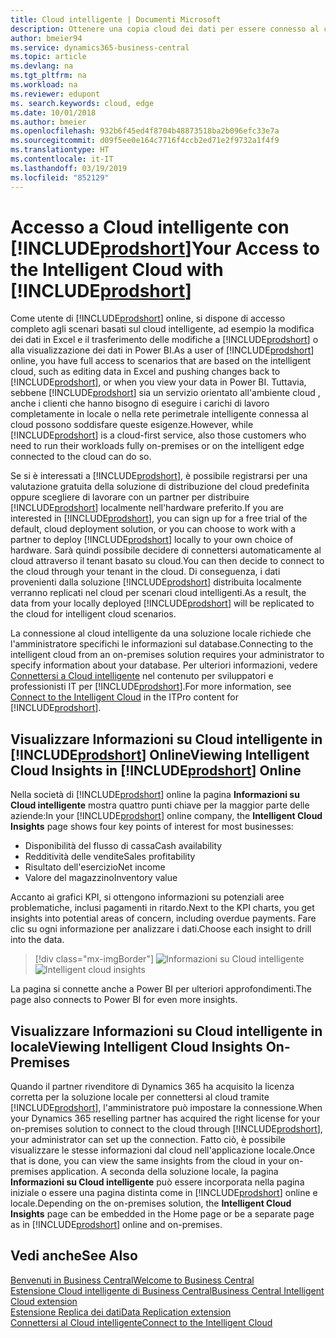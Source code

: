 ```yaml
---
title: Cloud intelligente | Documenti Microsoft
description: Ottenere una copia cloud dei dati per essere connesso al cloud intelligente.
author: bmeier94
ms.service: dynamics365-business-central
ms.topic: article
ms.devlang: na
ms.tgt_pltfrm: na
ms.workload: na
ms.reviewer: edupont
ms. search.keywords: cloud, edge
ms.date: 10/01/2018
ms.author: bmeier
ms.openlocfilehash: 932b6f45ed4f8704b48873518ba2b096efc33e7a
ms.sourcegitcommit: d09f5ee0e164c7716f4ccb2ed71e2f9732a1f4f9
ms.translationtype: HT
ms.contentlocale: it-IT
ms.lasthandoff: 03/19/2019
ms.locfileid: "852129"
---
```

# <a name="your-access-to-the-intelligent-cloud-with-includeprodshortincludesprodshortmd"></a><span data-ttu-id="fc571-103">Accesso a Cloud intelligente con [!INCLUDE[prodshort](includes/prodshort.md)]</span><span class="sxs-lookup"><span data-stu-id="fc571-103">Your Access to the Intelligent Cloud with [!INCLUDE[prodshort](includes/prodshort.md)]</span></span>

<span data-ttu-id="fc571-104">Come utente di [!INCLUDE[prodshort](includes/prodshort.md)] online, si dispone di accesso completo agli scenari basati sul cloud intelligente, ad esempio la modifica dei dati in Excel e il trasferimento delle modifiche a [!INCLUDE[prodshort](includes/prodshort.md)] o alla visualizzazione dei dati in Power BI.</span><span class="sxs-lookup"><span data-stu-id="fc571-104">As a user of [!INCLUDE[prodshort](includes/prodshort.md)] online, you have full access to scenarios that are based on the intelligent cloud, such as editing data in Excel and pushing changes back to [!INCLUDE[prodshort](includes/prodshort.md)], or when you view your data in Power BI.</span></span> <span data-ttu-id="fc571-105">Tuttavia, sebbene [!INCLUDE[prodshort](includes/prodshort.md)] sia un servizio orientato all'ambiente cloud , anche i clienti che hanno bisogno di eseguire i carichi di lavoro completamente in locale o nella rete perimetrale intelligente connessa al cloud possono soddisfare queste esigenze.</span><span class="sxs-lookup"><span data-stu-id="fc571-105">However, while [!INCLUDE[prodshort](includes/prodshort.md)] is a cloud-first service, also those customers who need to run their workloads fully on-premises or on the intelligent edge connected to the cloud can do so.</span></span>  

<span data-ttu-id="fc571-106">Se si è interessati a [!INCLUDE[prodshort](includes/prodshort.md)], è possibile registrarsi per una valutazione gratuita della soluzione di distribuzione del cloud predefinita oppure scegliere di lavorare con un partner per distribuire [!INCLUDE[prodshort](includes/prodshort.md)] localmente nell'hardware preferito.</span><span class="sxs-lookup"><span data-stu-id="fc571-106">If you are interested in [!INCLUDE[prodshort](includes/prodshort.md)], you can sign up for a free trial of the default, cloud deployment solution, or you can choose to work with a partner to deploy [!INCLUDE[prodshort](includes/prodshort.md)] locally to your own choice of hardware.</span></span> <span data-ttu-id="fc571-107">Sarà quindi possibile decidere di connettersi automaticamente al cloud attraverso il tenant basato su cloud.</span><span class="sxs-lookup"><span data-stu-id="fc571-107">You can then decide to connect to the cloud through your tenant in the cloud.</span></span> <span data-ttu-id="fc571-108">Di conseguenza, i dati provenienti dalla soluzione [!INCLUDE[prodshort](includes/prodshort.md)] distribuita localmente verranno replicati nel cloud per scenari cloud intelligenti.</span><span class="sxs-lookup"><span data-stu-id="fc571-108">As a result, the data from your locally deployed [!INCLUDE[prodshort](includes/prodshort.md)] will be replicated to the cloud for intelligent cloud scenarios.</span></span>  

<span data-ttu-id="fc571-109">La connessione al cloud intelligente da una soluzione locale richiede che l'amministratore specifichi le informazioni sul database.</span><span class="sxs-lookup"><span data-stu-id="fc571-109">Connecting to the intelligent cloud from an on-premises solution requires your administrator to specify information about your database.</span></span> <span data-ttu-id="fc571-110">Per ulteriori informazioni, vedere [Connettersi a Cloud intelligente](/dynamics365/business-central/dev-itpro/administration/about-intelligent-edge) nel contenuto per sviluppatori e professionisti IT per [!INCLUDE[prodshort](includes/prodshort.md)].</span><span class="sxs-lookup"><span data-stu-id="fc571-110">For more information, see [Connect to the Intelligent Cloud](/dynamics365/business-central/dev-itpro/administration/about-intelligent-edge) in the ITPro content for [!INCLUDE[prodshort](includes/prodshort.md)].</span></span>  

## <a name="viewing-intelligent-cloud-insights-in-includeprodshortincludesprodshortmd-online"></a><span data-ttu-id="fc571-111">Visualizzare Informazioni su Cloud intelligente in [!INCLUDE[prodshort](includes/prodshort.md)] Online</span><span class="sxs-lookup"><span data-stu-id="fc571-111">Viewing Intelligent Cloud Insights in [!INCLUDE[prodshort](includes/prodshort.md)] Online</span></span>

<span data-ttu-id="fc571-112">Nella società di [!INCLUDE[prodshort](includes/prodshort.md)] online la pagina **Informazioni su Cloud intelligente** mostra quattro punti chiave per la maggior parte delle aziende:</span><span class="sxs-lookup"><span data-stu-id="fc571-112">In your [!INCLUDE[prodshort](includes/prodshort.md)] online company, the **Intelligent Cloud Insights** page shows four key points of interest for most businesses:</span></span>

- <span data-ttu-id="fc571-113">Disponibilità del flusso di cassa</span><span class="sxs-lookup"><span data-stu-id="fc571-113">Cash availability</span></span>
- <span data-ttu-id="fc571-114">Redditività delle vendite</span><span class="sxs-lookup"><span data-stu-id="fc571-114">Sales profitability</span></span>
- <span data-ttu-id="fc571-115">Risultato dell'esercizio</span><span class="sxs-lookup"><span data-stu-id="fc571-115">Net income</span></span>
- <span data-ttu-id="fc571-116">Valore del magazzino</span><span class="sxs-lookup"><span data-stu-id="fc571-116">Inventory value</span></span>

<span data-ttu-id="fc571-117">Accanto ai grafici KPI, si ottengono informazioni su potenziali aree problematiche, inclusi pagamenti in ritardo.</span><span class="sxs-lookup"><span data-stu-id="fc571-117">Next to the KPI charts, you get insights into potential areas of concern, including overdue payments.</span></span> <span data-ttu-id="fc571-118">Fare clic su ogni informazione per analizzare i dati.</span><span class="sxs-lookup"><span data-stu-id="fc571-118">Choose each insight to drill into the data.</span></span>  

> [!div class="mx-imgBorder"]
> <span data-ttu-id="fc571-119">![Informazioni su Cloud intelligente](media/across-intelligent-cloud/intelligentcloudinsights.png "Mostra la pagina Informazioni su Cloud intelligente in Business Central")</span><span class="sxs-lookup"><span data-stu-id="fc571-119">![Intelligent cloud insights](media/across-intelligent-cloud/intelligentcloudinsights.png "Shows the intelligent Cloud Insights page in Business Central")</span></span>

<span data-ttu-id="fc571-120">La pagina si connette anche a Power BI per ulteriori approfondimenti.</span><span class="sxs-lookup"><span data-stu-id="fc571-120">The page also connects to Power BI for even more insights.</span></span>

## <a name="viewing-intelligent-cloud-insights-on-premises"></a><span data-ttu-id="fc571-121">Visualizzare Informazioni su Cloud intelligente in locale</span><span class="sxs-lookup"><span data-stu-id="fc571-121">Viewing Intelligent Cloud Insights On-Premises</span></span>

<span data-ttu-id="fc571-122">Quando il partner rivenditore di Dynamics 365 ha acquisito la licenza corretta per la soluzione locale per connettersi al cloud tramite [!INCLUDE[prodshort](includes/prodshort.md)], l'amministratore può impostare la connessione.</span><span class="sxs-lookup"><span data-stu-id="fc571-122">When your Dynamics 365 reselling partner has acquired the right license for your on-premises solution to connect to the cloud through [!INCLUDE[prodshort](includes/prodshort.md)], your administrator can set up the connection.</span></span> <span data-ttu-id="fc571-123">Fatto ciò, è possibile visualizzare le stesse informazioni dal cloud nell'applicazione locale.</span><span class="sxs-lookup"><span data-stu-id="fc571-123">Once that is done, you can view the same insights from the cloud in your on-premises application.</span></span> <span data-ttu-id="fc571-124">A seconda della soluzione locale, la pagina **Informazioni su Cloud intelligente** può essere incorporata nella pagina iniziale o essere una pagina distinta come in [!INCLUDE[prodshort](includes/prodshort.md)] online e locale.</span><span class="sxs-lookup"><span data-stu-id="fc571-124">Depending on the on-premises solution, the **Intelligent Cloud Insights** page can be embedded in the Home page or be a separate page as in [!INCLUDE[prodshort](includes/prodshort.md)] online and on-premises.</span></span>  

## <a name="see-also"></a><span data-ttu-id="fc571-125">Vedi anche</span><span class="sxs-lookup"><span data-stu-id="fc571-125">See Also</span></span>

[<span data-ttu-id="fc571-126">Benvenuti in Business Central</span><span class="sxs-lookup"><span data-stu-id="fc571-126">Welcome to Business Central</span></span>](index.md)  
[<span data-ttu-id="fc571-127">Estensione Cloud intelligente di Business Central</span><span class="sxs-lookup"><span data-stu-id="fc571-127">Business Central Intelligent Cloud extension</span></span>](ui-extensions-intelligent-cloud.md)  
[<span data-ttu-id="fc571-128">Estensione Replica dei dati</span><span class="sxs-lookup"><span data-stu-id="fc571-128">Data Replication extension</span></span>](ui-extensions-data-replication.md)  
[<span data-ttu-id="fc571-129">Connettersi al Cloud intelligente</span><span class="sxs-lookup"><span data-stu-id="fc571-129">Connect to the Intelligent Cloud</span></span>](/dynamics365/business-central/dev-itpro/administration/about-intelligent-edge)  
